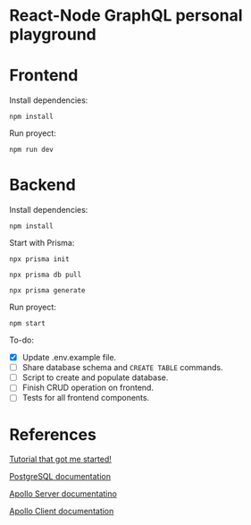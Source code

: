 # React-Node GraphQL personal playground

# Frontend
Install dependencies:
```
npm install
```

Run proyect:
```
npm run dev
```


# Backend
Install dependencies:
```
npm install
```

Start with Prisma:
```
npx prisma init
```
```
npx prisma db pull
```
```
npx prisma generate
```

Run proyect:
```
npm start
```


To-do:
- [x] Update .env.example file.
- [ ] Share database schema and `CREATE TABLE` commands.
- [ ] Script to create and populate database.
- [ ] Finish CRUD operation on frontend.
- [ ] Tests for all frontend components.

# References
[Tutorial that got me started!](https://snipcart.com/blog/graphql-nodejs-express-tutorial)

[PostgreSQL documentation](https://www.postgresql.org/docs/current/index.html)

[Apollo Server documentatino](https://www.apollographql.com/docs/apollo-server/)

[Apollo Client documentation](https://www.apollographql.com/docs/react/)
